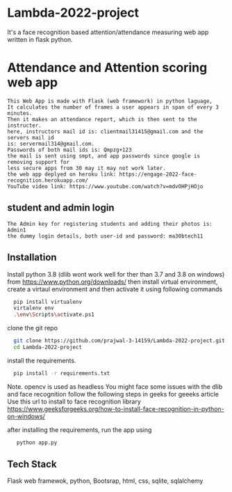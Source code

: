 # Lambda-2022-project
It's a face recognition based attention/attendance measuring web app written in flask python.

# Attendance and Attention scoring web app

    This Web App is made with Flask (web framework) in python laguage,  
    It calculates the number of frames a user appears in span of every 3 minutes.
    Then it makes an attendance report, which is then sent to the instructer.
    here, instructors mail id is: clientmail31415@gmail.com and the servers mail id 
    is: servermail314@gmail.com.
    Passwords of both mail ids is: Qmpzg+123
    the mail is sent using smpt, and app passwords since google is removing support for
    less secure apps from 30 may it may not work later.
    the web app deplyed on heroku link: https://engage-2022-face-recognition.herokuapp.com/
    YouTube video link: https://www.youtube.com/watch?v=mdvOHPjHOjo
 
 ## student and admin login

    The Admin key for registering students and adding their photos is: Admin1
    the dummy login details, both user-id and password: ma30btech11
    
## Installation

Install python 3.8 (dlib wont work well for ther than 3.7 and 3.8 on windows) from https://www.python.org/downloads/
then install virtual environment, 
create a virtaul environment and then activate it using following commands

```bash
  pip install virtualenv
  virtalenv env
  .\env\Scripts\activate.ps1
```
clone the git repo
```bash
  git clone https://github.com/prajwal-3-14159/Lambda-2022-project.git
  cd Lambda-2022-project
```
install the requirements.
  
```bash
  pip install -r requirements.txt
``` 
Note. opencv is used as headless
You might face some issues with the dlib and face recognition follow the following steps in geeks for geeeks article
Use this url to install to face recognition library
https://www.geeksforgeeks.org/how-to-install-face-recognition-in-python-on-windows/

after installing the requirements,
run the app using 
```bash
   python app.py
```  
## Tech Stack

Flask web framewok, python, Bootsrap, html, css, sqlite, sqlalchemy 
